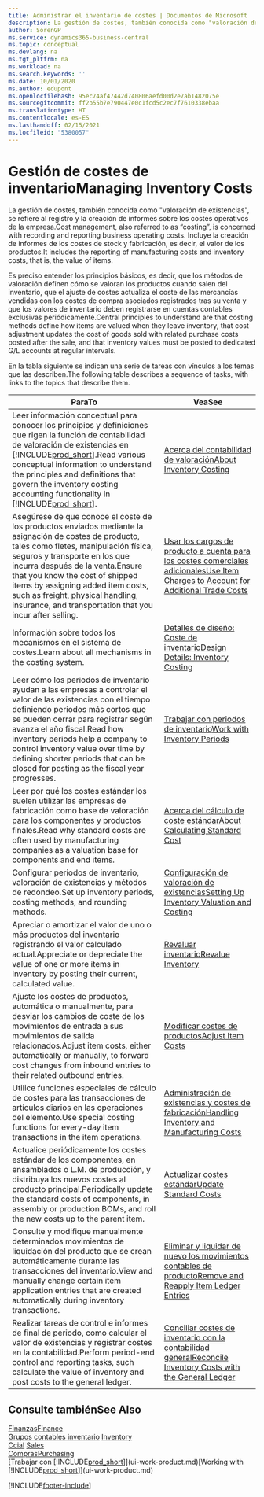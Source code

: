 ```yaml
---
title: Administrar el inventario de costes | Documentos de Microsoft
description: La gestión de costes, también conocida como "valoración de existencias", se refiere al registro y la creación de informes sobre los costes operativos de la empresa. Incluye la creación de informes de los costes de stock y fabricación, es decir, el valor de los productos.
author: SorenGP
ms.service: dynamics365-business-central
ms.topic: conceptual
ms.devlang: na
ms.tgt_pltfrm: na
ms.workload: na
ms.search.keywords: ''
ms.date: 10/01/2020
ms.author: edupont
ms.openlocfilehash: 95ec74af47442d740806aefd00d2e7ab1482075e
ms.sourcegitcommit: ff2b55b7e790447e0c1fcd5c2ec7f7610338ebaa
ms.translationtype: HT
ms.contentlocale: es-ES
ms.lasthandoff: 02/15/2021
ms.locfileid: "5380057"
---
```

# <a name="managing-inventory-costs"></a><span data-ttu-id="c5b8c-104">Gestión de costes de inventario</span><span class="sxs-lookup"><span data-stu-id="c5b8c-104">Managing Inventory Costs</span></span>
<span data-ttu-id="c5b8c-105">La gestión de costes, también conocida como "valoración de existencias", se refiere al registro y la creación de informes sobre los costes operativos de la empresa.</span><span class="sxs-lookup"><span data-stu-id="c5b8c-105">Cost management, also referred to as “costing”, is concerned with recording and reporting business operating costs.</span></span> <span data-ttu-id="c5b8c-106">Incluye la creación de informes de los costes de stock y fabricación, es decir, el valor de los productos.</span><span class="sxs-lookup"><span data-stu-id="c5b8c-106">It includes the reporting of manufacturing costs and inventory costs, that is, the value of items.</span></span>   

<span data-ttu-id="c5b8c-107">Es preciso entender los principios básicos, es decir, que los métodos de valoración definen cómo se valoran los productos cuando salen del inventario, que el ajuste de costes actualiza el coste de las mercancías vendidas con los costes de compra asociados registrados tras su venta y que los valores de inventario deben registrarse en cuentas contables exclusivas periódicamente.</span><span class="sxs-lookup"><span data-stu-id="c5b8c-107">Central principles to understand are that costing methods define how items are valued when they leave inventory, that cost adjustment updates the cost of goods sold with related purchase costs posted after the sale, and that inventory values must be posted to dedicated G/L accounts at regular intervals.</span></span>

<span data-ttu-id="c5b8c-108">En la tabla siguiente se indican una serie de tareas con vínculos a los temas que las describen.</span><span class="sxs-lookup"><span data-stu-id="c5b8c-108">The following table describes a sequence of tasks, with links to the topics that describe them.</span></span>

|<span data-ttu-id="c5b8c-109">**Para**</span><span class="sxs-lookup"><span data-stu-id="c5b8c-109">**To**</span></span>|<span data-ttu-id="c5b8c-110">**Vea**</span><span class="sxs-lookup"><span data-stu-id="c5b8c-110">**See**</span></span>|  
|------------|-------------|  
|<span data-ttu-id="c5b8c-111">Leer información conceptual para conocer los principios y definiciones que rigen la función de contabilidad de valoración de existencias en [!INCLUDE[prod_short](includes/prod_short.md)].</span><span class="sxs-lookup"><span data-stu-id="c5b8c-111">Read various conceptual information to understand the principles and definitions that govern the inventory costing accounting functionality in [!INCLUDE[prod_short](includes/prod_short.md)].</span></span>|[<span data-ttu-id="c5b8c-112">Acerca del contabilidad de valoración</span><span class="sxs-lookup"><span data-stu-id="c5b8c-112">About Inventory Costing</span></span>](finance-learn-about-costing.md)|  
|<span data-ttu-id="c5b8c-113">Asegúrese de que conoce el coste de los productos enviados mediante la asignación de costes de producto, tales como fletes, manipulación física, seguros y transporte en los que incurra después de la venta.</span><span class="sxs-lookup"><span data-stu-id="c5b8c-113">Ensure that you know the cost of shipped items by assigning added item costs, such as freight, physical handling, insurance, and transportation that you incur after selling.</span></span>|[<span data-ttu-id="c5b8c-114">Usar los cargos de producto a cuenta para los costes comerciales adicionales</span><span class="sxs-lookup"><span data-stu-id="c5b8c-114">Use Item Charges to Account for Additional Trade Costs</span></span>](payables-how-assign-item-charges.md)|
|<span data-ttu-id="c5b8c-115">Información sobre todos los mecanismos en el sistema de costes.</span><span class="sxs-lookup"><span data-stu-id="c5b8c-115">Learn about all mechanisms in the costing system.</span></span>|[<span data-ttu-id="c5b8c-116">Detalles de diseño: Coste de inventario</span><span class="sxs-lookup"><span data-stu-id="c5b8c-116">Design Details: Inventory Costing</span></span>](design-details-inventory-costing.md)|
|<span data-ttu-id="c5b8c-117">Leer cómo los periodos de inventario ayudan a las empresas a controlar el valor de las existencias con el tiempo definiendo periodos más cortos que se pueden cerrar para registrar según avanza el año fiscal.</span><span class="sxs-lookup"><span data-stu-id="c5b8c-117">Read how inventory periods help a company to control inventory value over time by defining shorter periods that can be closed for posting as the fiscal year progresses.</span></span>|[<span data-ttu-id="c5b8c-118">Trabajar con periodos de inventario</span><span class="sxs-lookup"><span data-stu-id="c5b8c-118">Work with Inventory Periods</span></span>](finance-how-to-work-with-inventory-periods.md)|
|<span data-ttu-id="c5b8c-119">Leer por qué los costes estándar los suelen utilizar las empresas de fabricación como base de valoración para los componentes y productos finales.</span><span class="sxs-lookup"><span data-stu-id="c5b8c-119">Read why standard costs are often used by manufacturing companies as a valuation base for components and end items.</span></span>|[<span data-ttu-id="c5b8c-120">Acerca del cálculo de coste estándar</span><span class="sxs-lookup"><span data-stu-id="c5b8c-120">About Calculating Standard Cost</span></span>](finance-about-calculating-standard-cost.md)|
|<span data-ttu-id="c5b8c-121">Configurar periodos de inventario, valoración de existencias y métodos de redondeo.</span><span class="sxs-lookup"><span data-stu-id="c5b8c-121">Set up inventory periods, costing methods, and rounding methods.</span></span>|[<span data-ttu-id="c5b8c-122">Configuración de valoración de existencias</span><span class="sxs-lookup"><span data-stu-id="c5b8c-122">Setting Up Inventory Valuation and Costing</span></span>](finance-set-up-inventory-valuation-and-costing.md)|
|<span data-ttu-id="c5b8c-123">Apreciar o amortizar el valor de uno o más productos del inventario registrando el valor calculado actual.</span><span class="sxs-lookup"><span data-stu-id="c5b8c-123">Appreciate or depreciate the value of one or more items in inventory by posting their current, calculated value.</span></span>|[<span data-ttu-id="c5b8c-124">Revaluar inventario</span><span class="sxs-lookup"><span data-stu-id="c5b8c-124">Revalue Inventory</span></span>](inventory-how-revalue-inventory.md)|
|<span data-ttu-id="c5b8c-125">Ajuste los costes de productos, automática o manualmente, para desviar los cambios de coste de los movimientos de entrada a sus movimientos de salida relacionados.</span><span class="sxs-lookup"><span data-stu-id="c5b8c-125">Adjust item costs, either automatically or manually, to forward cost changes from inbound entries to their related outbound entries.</span></span>|[<span data-ttu-id="c5b8c-126">Modificar costes de productos</span><span class="sxs-lookup"><span data-stu-id="c5b8c-126">Adjust Item Costs</span></span>](inventory-how-adjust-item-costs.md)|
|<span data-ttu-id="c5b8c-127">Utilice funciones especiales de cálculo de costes para las transacciones de artículos diarios en las operaciones del elemento.</span><span class="sxs-lookup"><span data-stu-id="c5b8c-127">Use special costing functions for every-day item transactions in the item operations.</span></span>|[<span data-ttu-id="c5b8c-128">Administración de existencias y costes de fabricación</span><span class="sxs-lookup"><span data-stu-id="c5b8c-128">Handling Inventory and Manufacturing Costs</span></span>](finance-handle-inventory-and-manufacturing-costs.md)|  
|<span data-ttu-id="c5b8c-129">Actualice periódicamente los costes estándar de los componentes, en ensamblados o L.M. de producción, y distribuya los nuevos costes al producto principal.</span><span class="sxs-lookup"><span data-stu-id="c5b8c-129">Periodically update the standard costs of components, in assembly or production BOMs, and roll the new costs up to the parent item.</span></span>|[<span data-ttu-id="c5b8c-130">Actualizar costes estándar</span><span class="sxs-lookup"><span data-stu-id="c5b8c-130">Update Standard Costs</span></span>](finance-how-to-update-standard-costs.md)|
|<span data-ttu-id="c5b8c-131">Consulte y modifique manualmente determinados movimientos de liquidación del producto que se crean automáticamente durante las transacciones del inventario.</span><span class="sxs-lookup"><span data-stu-id="c5b8c-131">View and manually change certain item application entries that are created automatically during inventory transactions.</span></span>|[<span data-ttu-id="c5b8c-132">Eliminar y liquidar de nuevo los movimientos contables de producto</span><span class="sxs-lookup"><span data-stu-id="c5b8c-132">Remove and Reapply Item Ledger Entries</span></span>](finance-how-to-remove-and-reapply-item-entries.md)|
|<span data-ttu-id="c5b8c-133">Realizar tareas de control e informes de final de periodo, como calcular el valor de existencias y registrar costes en la contabilidad.</span><span class="sxs-lookup"><span data-stu-id="c5b8c-133">Perform period-end control and reporting tasks, such calculate the value of inventory and post costs to the general ledger.</span></span>|[<span data-ttu-id="c5b8c-134">Conciliar costes de inventario con la contabilidad general</span><span class="sxs-lookup"><span data-stu-id="c5b8c-134">Reconcile Inventory Costs with the General Ledger</span></span>](finance-how-to-post-inventory-costs-to-the-general-ledger.md)|

## <a name="see-also"></a><span data-ttu-id="c5b8c-135">Consulte también</span><span class="sxs-lookup"><span data-stu-id="c5b8c-135">See Also</span></span>  
 [<span data-ttu-id="c5b8c-136">Finanzas</span><span class="sxs-lookup"><span data-stu-id="c5b8c-136">Finance</span></span>](finance.md)  
 <span data-ttu-id="c5b8c-137">[Grupos contables inventario](inventory-manage-inventory.md) </span><span class="sxs-lookup"><span data-stu-id="c5b8c-137">[Inventory](inventory-manage-inventory.md) </span></span>  
 <span data-ttu-id="c5b8c-138">[Ccial](sales-manage-sales.md) </span><span class="sxs-lookup"><span data-stu-id="c5b8c-138">[Sales](sales-manage-sales.md) </span></span>  
 [<span data-ttu-id="c5b8c-139">Compras</span><span class="sxs-lookup"><span data-stu-id="c5b8c-139">Purchasing</span></span>](purchasing-manage-purchasing.md)  
 <span data-ttu-id="c5b8c-140">[Trabajar con [!INCLUDE[prod_short](includes/prod_short.md)]](ui-work-product.md)</span><span class="sxs-lookup"><span data-stu-id="c5b8c-140">[Working with [!INCLUDE[prod_short](includes/prod_short.md)]](ui-work-product.md)</span></span>


[!INCLUDE[footer-include](includes/footer-banner.md)]